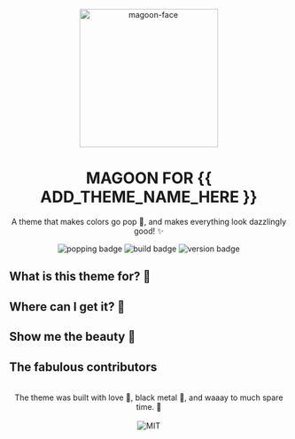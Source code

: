 <!--
  This is the template for themes.
  Replace all {{}} with the proper information.
  Follow the instructions in the comments.
  Place this in the root of the theme it regards.
  You are free to remove sections that are not necessary.
  Thank you, and good luck! 💚
-->

<p align="center">
  <img alt='magoon-face' src='https://cloud.githubusercontent.com/assets/14088342/25765655/6603ba32-31ee-11e7-8592-60ff4b445127.png' width='250'/>
  <h1 align="center">MAGOON FOR {{ ADD_THEME_NAME_HERE }}</h1>
  <p align="center">A theme that makes colors go pop 🍾, and makes everything look dazzlingly good! ✨</p>
  <p align="center">
    <img alt='popping badge' src='https://img.shields.io/badge/colors-popping-green.svg?style=flat-square' />
    <img alt='build badge' src='https://img.shields.io/badge/build-passing-green.svg?style=flat-square' />
    <img alt='version badge' src='https://img.shields.io/badge/version-{{ REPLACE_WITH_VERSION x.x.x}}-blue.svg?style=flat-square' />
  </p>
</div>

## What is this theme for? 🍻

<!-- This is where you specify which software you're making pretty! -->

## Where can I get it? 🤲

<!-- This is where you specify links to ex. vscode marketplace, alfred, etc. -->

## Show me the beauty 💅

<!-- This is where you show screenshot! -->

## The fabulous contributors

<!--
  This is where you add contributors! Use the following layout/structure:
  <div>
    <a href="{{ GITHUB_USER_URL }}">
      <img style="width: 32px; height: 32px;" src="{{GITHUB_USER_AVATAR_URL}}">
    </a>
  <div>
 -->

<p align="center"><br>
  The theme was built with love 🥰, black metal 🎸, and waaay to much spare time. 💚 </br></br>
  <img alt='MIT' src='https://img.shields.io/github/license/ntwigs/magoon?style=flat-square' />
</p>

